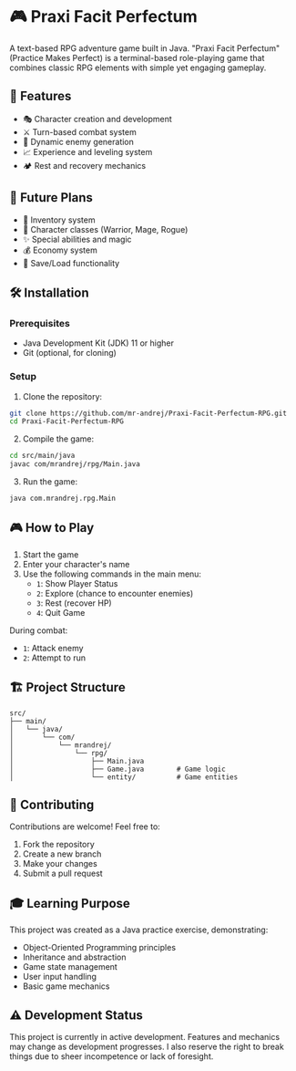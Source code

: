 # 🎮 Praxi Facit Perfectum

A text-based RPG adventure game built in Java. "Praxi Facit Perfectum" (Practice Makes Perfect) is a terminal-based
role-playing game that combines classic RPG elements with simple yet engaging gameplay.

## 🚀 Features

- 🎭 Character creation and development
- ⚔️ Turn-based combat system
- 👾 Dynamic enemy generation
- 📈 Experience and leveling system
- 🏕️ Rest and recovery mechanics

## 🎯 Future Plans

- 🎒 Inventory system
- 💫 Character classes (Warrior, Mage, Rogue)
- ✨ Special abilities and magic
- 💰 Economy system
- 💾 Save/Load functionality

## 🛠️ Installation

### Prerequisites

- Java Development Kit (JDK) 11 or higher
- Git (optional, for cloning)

### Setup

1. Clone the repository:

```bash
git clone https://github.com/mr-andrej/Praxi-Facit-Perfectum-RPG.git
cd Praxi-Facit-Perfectum-RPG
```

2. Compile the game:

```bash
cd src/main/java
javac com/mrandrej/rpg/Main.java
```

3. Run the game:

```bash
java com.mrandrej.rpg.Main
```

## 🎮 How to Play

1. Start the game
2. Enter your character's name
3. Use the following commands in the main menu:
    - `1`: Show Player Status
    - `2`: Explore (chance to encounter enemies)
    - `3`: Rest (recover HP)
    - `4`: Quit Game

During combat:

- `1`: Attack enemy
- `2`: Attempt to run

## 🏗️ Project Structure

```
src/
├── main/
│   └── java/
│       └── com/
│           └── mrandrej/
│               └── rpg/
│                   ├── Main.java
│                   ├── Game.java        # Game logic
│                   └── entity/          # Game entities
```

## 🤝 Contributing

Contributions are welcome! Feel free to:

1. Fork the repository
2. Create a new branch
3. Make your changes
4. Submit a pull request

## 🎓 Learning Purpose

This project was created as a Java practice exercise, demonstrating:

- Object-Oriented Programming principles
- Inheritance and abstraction
- Game state management
- User input handling
- Basic game mechanics

## ⚠️ Development Status

This project is currently in active development. Features and mechanics may change as development progresses.
I also reserve the right to break things due to sheer incompetence or lack of foresight.
